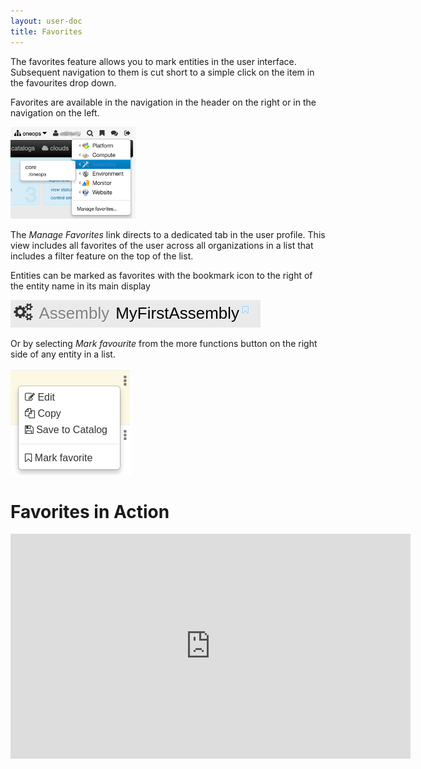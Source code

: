 ```yaml
---
layout: user-doc
title: Favorites
---
```


The favorites feature allows you to mark entities in the user interface. Subsequent navigation to them is cut short to
a simple click on the item in the favourites drop down.

Favorites are available in the navigation in the header on the right or in the navigation on the left.

![Search](/assets/img/ui/favorites.png)

The _Manage Favorites_ link directs to a dedicated tab in the user profile. This view includes all favorites of the user
across all organizations in a list that includes a filter feature on the top of the list.

Entities can be marked as favorites with the bookmark icon to the right of the entity name in its main display 

![Search](/assets/img/ui/favorites-bookmark.png)

Or by selecting _Mark favourite_ from the more functions button on the right side of any entity in a list. 

![Search](/assets/img/ui/favorites-more.png)


# Favorites in Action

<div class="video">
<iframe width="640" height="360" src="https://www.youtube.com/embed/ffBRWoRhrb8" frameborder="0" allowfullscreen></iframe>
</div>

